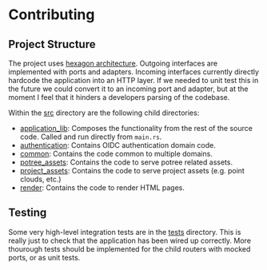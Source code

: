 # Contributing

## Project Structure

The project uses [hexagon architecture](https://en.wikipedia.org/wiki/Hexagonal_architecture_(software)). Outgoing interfaces are implemented with ports and adapters. Incoming interfaces currently directly hardcode the application into an HTTP layer. If we needed to unit test this in the future we could convert it to an incoming port and adapter, but at the moment I feel that it hinders a developers parsing of the codebase.

Within the [src](./src) directory are the following child directories:

- [application_lib](./src/application_lib): Composes the functionality from the rest of the source code. Called and run directly from `main.rs`.
- [authentication](./src/authentication): Contains OIDC authentication domain code.
- [common](./src/common): Contains the code common to multiple domains.
- [potree_assets](./src/potree_assets): Contains the code to serve potree related assets.
- [project_assets](./src/project_assets): Contains the code to serve project assets (e.g. point clouds, etc.)
- [render](./src/render): Contains the code to render HTML pages.

## Testing

Some very high-level integration tests are in the [tests](./tests) directory. This is really just to check that the application has been wired up correctly. More thourough tests should be implemented for the child routers with mocked ports, or as unit tests.
